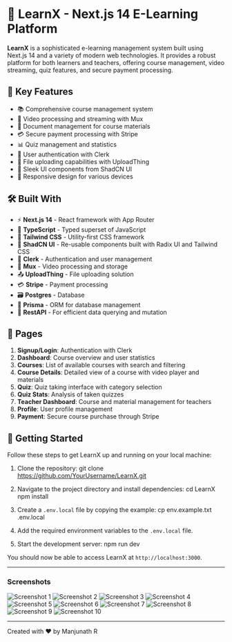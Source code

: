 
# 🚀 LearnX - Next.js 14 E-Learning Platform

**LearnX** is a sophisticated e-learning management system built using Next.js 14 and a variety of modern web technologies. It provides a robust platform for both learners and teachers, offering course management, video streaming, quiz features, and secure payment processing.

## 🌟 Key Features

* 📚 Comprehensive course management system
* 🎥 Video processing and streaming with Mux
* 📝 Document management for course materials
* 💳 Secure payment processing with Stripe
* 📊 Quiz management and statistics
* 👥 User authentication with Clerk
* 📁 File uploading capabilities with UploadThing
* 🎨 Sleek UI components from ShadCN UI
* 📱 Responsive design for various devices

## 🛠️ Built With

* ⚡ **Next.js 14** - React framework with App Router
* 🦾 **TypeScript** - Typed superset of JavaScript
* 🎨 **Tailwind CSS** - Utility-first CSS framework
* 🧩 **ShadCN UI** - Re-usable components built with Radix UI and Tailwind CSS
* 🔐 **Clerk** - Authentication and user management
* 🎥 **Mux** - Video processing and storage
* 📤 **UploadThing** - File uploading solution
* 💳 **Stripe** - Payment processing
* 🗃️ **Postgres** - Database
* 🔌 **Prisma** - ORM for database management
* 🚀 **RestAPI** - For efficient data querying and mutation

## 📄 Pages

1. **Signup/Login**: Authentication with Clerk
2. **Dashboard**: Course overview and user statistics
3. **Courses**: List of available courses with search and filtering
4. **Course Details**: Detailed view of a course with video player and materials
5. **Quiz**: Quiz taking interface with category selection
6. **Quiz Stats**: Analysis of taken quizzes
7. **Teacher Dashboard**: Course and material management for teachers
8. **Profile**: User profile management
9. **Payment**: Secure course purchase through Stripe

## 🚀 Getting Started

Follow these steps to get LearnX up and running on your local machine:

1. Clone the repository:
git clone <https://github.com/YourUsername/LearnX.git>

2. Navigate to the project directory and install dependencies:
cd LearnX
npm install

3. Create a `.env.local` file by copying the example:
cp env.example.txt .env.local

4. Add the required environment variables to the `.env.local` file.

5. Start the development server:
npm run dev

You should now be able to access LearnX at `http://localhost:3000`.

---

### Screenshots

![Screenshot 1](https://github.com/user-attachments/assets/8ac0d324-c8cf-4995-bb13-b3a4e30e59a7)
![Screenshot 2](https://github.com/user-attachments/assets/41e4e078-75d4-41c0-aec9-cc7595e936f3)
![Screenshot 3](https://github.com/user-attachments/assets/e80cdae5-92ce-4f9e-b7f2-66d1048498cd)
![Screenshot 4](https://github.com/user-attachments/assets/6665819b-e719-4cb5-aca0-bb49e5bb362e)
![Screenshot 5](https://github.com/user-attachments/assets/db9d9d5f-8a51-46be-96c7-8c5c9c91aa7f)
![Screenshot 6](https://github.com/user-attachments/assets/d04e4d30-f8ac-4f56-a0bd-ee11d881aa95)
![Screenshot 7](https://github.com/user-attachments/assets/9c44d342-3070-43d9-9a40-62ce5a349134)
![Screenshot 8](https://github.com/user-attachments/assets/bf91fc88-132c-4e75-9e58-4d15b52754f1)
![Screenshot 9](https://github.com/user-attachments/assets/19a8064c-c5d4-467d-9551-7316e6cfa68e)
![Screenshot 10](https://github.com/user-attachments/assets/2c0f0311-6b31-4aa2-941b-5bb1dcf9bc98)

---

Created with ❤️ by Manjunath R
